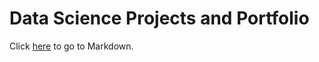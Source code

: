 # Data Science Projects and Portfolio

Click <a href="https://leonardsk.github.io/Projects/BuildingPermits_EDA.html">here</a> to go to Markdown.
